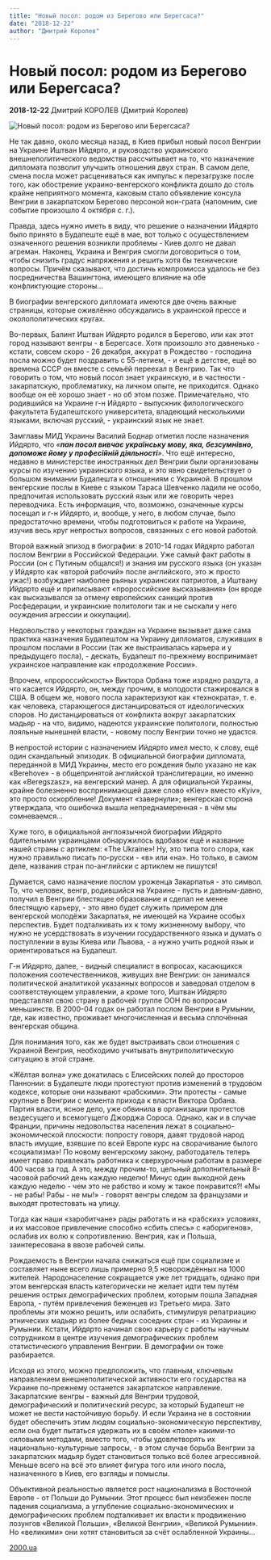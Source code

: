 ```yaml
---
title: "Новый посол: родом из Берегово или Берегсаса?"
date: "2018-12-22"
author: "Дмитрий Королев"
---
```


# Новый посол: родом из Берегово или Берегсаса?

**2018-12-22** Дмитрий КОРОЛЕВ (Дмитрий Королев)

![Новый посол: родом из Берегово или Берегсаса?](https://www.2000.ua/modules/pages/pictures/1000x1000/16729_834dc2ec8a2b47ef5a01d8974159911d_6332.jpg)

Не так давно, около месяца назад, в Киев прибыл новый посол Венгрии на Украине Иштван Ийдярто, и руководство украинского внешнеполитического ведомства рассчитывает на то, что назначение дипломата позволит улучшить отношения двух стран. В самом деле, смена посла может расцениваться как импульс к перезагрузке после того, как обострение украино-венгерского конфликта дошло до столь крайне неприятного момента, каковым стало объявление консула Венгрии в закарпатском Берегово персоной нон-грата (напомним, сие событие произошло 4 октября с. г.).

Правда, здесь нужно иметь в виду, что решение о назначении Ийдярто было принято в Будапеште ещё в мае, вот только с осуществлением означенного решения возникли проблемы - Киев долго не давал агреман. Наконец, Украина и Венгрия смогли договориться о том, чтобы снизить градус напряжения и решить хотя бы технические вопросы. Причём сказывают, что достичь компромисса удалось не без посредничества Вашингтона, имеющего влияние на обе конфликтующие стороны...

В биографии венгерского дипломата имеются две очень важные страницы, которые оживлённо обсуждались в украинской прессе и околополитических кругах.

Во-первых, Балинт Иштван Ийдярто родился в Берегово, или как этот город называют венгры - в Берегсасе. Хотя произошло это давненько - кстати, совсем скоро - 26 декабря, аккурат в Рождество - господина посла можно будет поздравить с 55-летием, - и ещё в детстве, ещё во времена СССР он вместе с семьёй переехал в Венгрию. Так что говорить о том, что новый посол знает украинскую, и в частности - закарпатскую, проблематику, на личном опыте, не приходится. Однако вообще он её хорошо знает - но об этом позже. Примечательно, что родившийся на Украине г-н Ийдярто - выпускник филологического факультета Будапештского университета, владеющий несколькими языками, включая русский, - украинский язык не знает.

Замглавы МИД Украины Василий Боднар отметил после назначения Ийдярто, что *«**пан посол вивчає українську мову, яка, безсумнівно, допоможе йому у професійній діяльності**»*. Что ещё интересно, недавно в министерстве иностранных дел Венгрии были организованы курсы по изучению украинского языка, и это явно свидетельствует о большом внимании Будапешта к отношениям с Украиной. В прошлом венгерские послы в Киеве с языком Тараса Шевченко ладили не особо, предпочитая использовать русский язык или же говорить через переводчика. Есть информация, что, возможно, означенные курсы посещал и г-н Ийдярто, и, вообще, у него, в любом случае, было предостаточно времени, чтобы подготовиться к работе на Украине, изучив весь круг непростых вопросов, связанных с его новой работой.

Второй важный эпизод в биографии: в 2010-14 годах Ийдярто работал послом Венгрии в Российской Федерации. Уже самый факт работы в России (он с Путиным общался!) и знания им русского языка (он указан у Ийдярто как «второй рабочий» после английского, это ж просто ужас!) возбуждает наиболее рьяных украинских патриотов, а Иштвану Ийдярто ещё и приписывают «пророссийские высказывания» (он вроде как высказывался за отмену европейских санкций против Росфедерации, и украинские политологи так и не сыскали у него осуждения агрессии и оккупации).

Недовольство у некоторых граждан на Украине вызывает даже сама практика назначения Будапештом на Украину дипломатов, служивших в прошлом послами в России (так же выстраивалась карьера и у предыдущего посла), - дескать, Будапешт по-прежнему воспринимает украинское направление как «продолжение России».

Впрочем, «пророссийскость» Виктора Орбана тоже изрядно раздута, а что касается Ийдярто, он, между прочим, в молодости стажировался в США. В общем же, нового посла характеризуют как «технократа», т. е. как человека, старающегося дистанцироваться от идеологических споров. Но дистанцироваться от конфликта вокруг закарпатских мадьяр - на что, видимо, надеются украинские политологи, полностью лояльные нынешней власти, - новому послу Венгрии точно не удастся.

В непростой истории с назначением Ийдярто имел место, к слову, ещё один скандальный эпизодик. В официальной биографии дипломата, переданной в МИД Украины, место его рождения было указано не как «Berehove» - в общепринятой английской транслитерации, но именно как «Beregszasz», на венгерский манер. А для официальной Украины, крайне болезненно воспринимающей даже слово «Kiev» вместо «Kyiv», это просто оскорбление! Документ «завернули»; венгерская сторона утверждала, что ошибочка вышла непреднамеренная - в чём мы сомневаемся...

Хуже того, в официальной англоязычной биографии Ийдярто бдительными украинцами обнаружилось вдобавок ещё и название нашей страны с артиклем: «The Ukraine»! Ну, это типа того спора, как нужно правильно писать по-русски - «в» или «на». Но только, в самом деле, названия стран по-английски с артиклем не пишутся!

Думается, само назначение послом уроженца Закарпатья - это символ. То, что человек, венгр, родившийся на Украине - пусть и давным-давно, получил в Венгрии блестящее образование и сделал не менее блестящую карьеру, - это явно будет служить примером для венгерской молодёжи Закарпатья, не имеющей на Украине особых перспектив. Будет подталкивать их к тому жизненному выбору, что нужно не усердствовать в изучении государственного языка и думать о поступлении в вузы Киева или Львова, - а нужно учить родной язык и ориентироваться на Будапешт.

Г-н Ийдярто, далее, - видный специалист в вопросах, касающихся положения соотечественников, живущих вне Венгрии: он занимался политической аналитикой указанных вопросов и заведовал отделом в соответствующем управлении, а кроме того, Иштван Ийдярто представлял свою страну в рабочей группе ООН по вопросам меньшинств. В 2000-04 годах он работал послом Венгрии в Румынии, где, как известно, проживает многочисленная и весьма сплочённая венгерская община.

Для понимания того, как же будет выстраивать свои отношения с Украиной Венгрия, необходимо учитывать внутриполитическую ситуацию в этой стране.

«Жёлтая волна» уже докатилась с Елисейских полей до просторов Паннонии: в Будапеште люди протестуют против изменений в трудовом кодексе, которые они называют «рабскими». Эти протесты - самые крупные в Венгрии с момента прихода к власти Виктора Орбана. Партия власти, ясное дело, уже обвинила в организации протестов вездесущего и всемогущего Джорджа Сороса. Однако, как и в случае Франции, причины недовольства населения лежат в социально-экономической плоскости: попросту говоря, давят трудовой народ власть имущие, взявшие по всей Европе курс на сворачивание былого «социализма»! По новому венгерскому закону, работодатель теперь имеет право привлекать работника к сверхурочным работам в размере 400 часов за год. А это, между прочим-то, цельный дополнительный 8-часовой рабочий день каждую неделю! Минус один выходной день каждую неделю - чем это не рабство и кому ж такое понравится?! «Мы - не рабы! Рабы - не мы!» - говорят венгры следом за французами и выходят протестовать на улицу.

Тогда как наши «заробитчане» рады работать и на «рабских» условиях, и их массовое привлечение способно «сбить спесь» с «аборигенов», ослабив их волю к сопротивлению. Венгрия, как и Польша, заинтересована в ввозе рабочей силы.

Рождаемость в Венгрии начала снижаться ещё при социализме и составляет ныне всего лишь примерно 9,5 новорождённых на 1000 жителей. Народонаселение сокращается уже лет тридцать, однако при этом венгерская власть категорически не желает идти тем путём решения острых демографических проблем, которым пошла Западная Европа, - путём привлечения беженцев из Третьего мира. Зато проблемы эти можно решить, или ослабить, стимулируя репатриацию этнических мадьяр из более бедных соседних стран - из Украины и Румынии. Кстати, Ийдярто начинал свою карьеру с работы научным сотрудником в центре изучения демографических проблем статистического управления Венгрии. В демографии он тоже разбирается.

Исходя из этого, можно предположить, что главным, ключевым направлением внешнеполитической активности его государства на Украине по-прежнему останется закарпатское направление. Закарпатские венгры - важный для Венгрии трудовой, демографический и политический ресурс, за который Будапешт не может не вести настойчивую борьбу. И если Украина не в состоянии будет обеспечить этим людям социально-экономическую перспективу, если она будет пытаться удержать их в своём «поле» какими-то силовыми методами, вместо того, чтобы удовлетворять их национально-культурные запросы, - в этом случае борьба Венгрии за закарпатских мадьяр будет становиться только всё более агрессивной. Меньше всего на всё это влияет фигура того или иного посла, назначенного в Киев, его взгляды и помыслы.

Объективной реальностью является рост национализма в Восточной Европе - от Польши до Румынии. Этот процесс был неизбежен после падения социализма, а углубление социально-экономических и демографических проблем подталкивает их власти к продвижению лозунгов «Великой Польши», «Великой Венгрии», «Великой Румынии». Но «великими» они хотят становиться за счёт ослабленной Украины...

[2000.ua](https://www.2000.ua/v-nomere/forum/mir/novyj-posol-rodom-iz-beregovo-ili-beregsasa.htm)